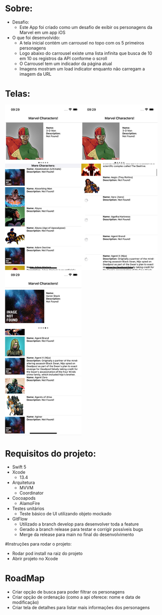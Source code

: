 # Sobre:
- Desafio: 
  - Este App foi criado como um desafio de exibir os personagens da Marvel em um app iOS
- O que foi desenvolvido: 
  - A tela inicial contém um carrousel no topo com os 5 primeiros personagens
  - Logo abaixo do carrousel existe uma lista infinita que busca de 10 em 10 os registros da API conforme o scroll
  - O Carrousel tem um indicador da página atual
  - Imagens mostram um load indicator enquanto não carregam a imagem da URL
  
# Telas:

<img src="./Resources/screenshot-1.png" width="250" align="left">
<img src="./Resources/screenshot-2.png" width="250" align="left">
<img src="./Resources/screenshot-3.png" width="250" >

# Requisitos do projeto:

- Swift 5
- Xcode
  - 13.4
- Arquitetura
   - MVVM
   - Coordinator
- Cocoapods
   - AlamoFire
- Testes unitários
   - Teste básico de UI utilizando objeto mockado
- GitFlow
   - Utilizado a branch develop para desenvolver toda a feature
   - Gerado a branch release para testar e corrigir possíveis bugs
   - Merge da release para main no final do desenvolvimento 

#Instruções para rodar o projeto:

- Rodar pod install na raiz do projeto
- Abrir projeto no Xcode

# RoadMap

- Criar opção de busca para poder filtrar os personagens
- Criar opção de ordenação (como a api oferece: nome e data de modificação)
- Criar tela de detalhes para listar mais informações dos personagens
